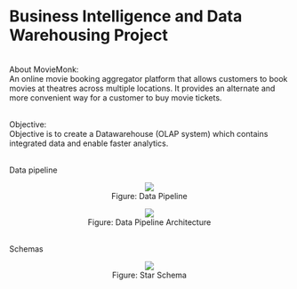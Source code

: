 # Business Intelligence and Data Warehousing Project
<br>About MovieMonk: <br>
 An online movie booking aggregator platform that allows customers to book movies at theatres across multiple locations. It provides an alternate and more convenient way for a customer to buy movie tickets. 
  
 <br> Objective: <br> Objective is to create a Datawarehouse (OLAP system) which contains integrated data and enable faster analytics.

<br> Data pipeline 
<p align="center"><img src="https://github.com/abu14/Business-Intelligence-and-Data-Warehousing/blob/master/Images/DataPipeline.PNG">
 <br>Figure: Data Pipeline
 </p>
 
 <p align="center"><img src="https://github.com/abu14/Business-Intelligence-and-Data-Warehousing/blob/master/Images/DataPipeline2withDetails.PNG">
 <br>Figure: Data Pipeline Architecture
 </p>

<br> Schemas
<p align="center"><img src="https://github.com/abu14/Business-Intelligence-and-Data-Warehousing/blob/master/Images/StarSchema.PNG">
 <br>Figure: Star Schema
 </p>
 
<br> 
 
 

